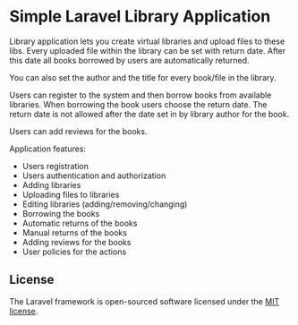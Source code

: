 # Simple Laravel Library Application

Library application lets you create virtual libraries and upload files to these libs. 
Every uploaded file within the library can be set with return date. After this date all books borrowed by users are automatically returned.

You can also set the author and the title for every book/file in the library. 
 
Users can register to the system and then borrow books from available libraries. When borrowing the book users choose the return date.
The return date is not allowed after the date set in by library author for the book. 

Users can add reviews for the books. 

Application features:

* Users registration
* Users authentication and authorization 
* Adding libraries
* Uploading files to libraries
* Editing libraries (adding/removing/changing)
* Borrowing the books
* Automatic returns of the books
* Manual returns of the books
* Adding reviews for the books
* User policies for the actions

## License

The Laravel framework is open-sourced software licensed under the [MIT license](http://opensource.org/licenses/MIT).
